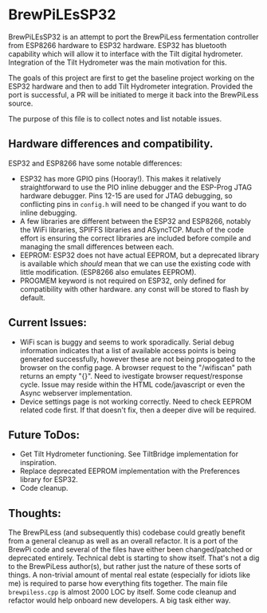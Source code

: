 # BrewPiLEsSP32

BrewPiLEsSP32 is an attempt to port the BrewPiLess fermentation controller from ESP8266 hardware to ESP32 hardware. ESP32 has bluetooth capability which will allow it to interface with the Tilt digital hydrometer. Integration of the Tilt Hydrometer was the main motivation for this.

The goals of this project are first to get the baseline project working on the ESP32 hardware and then to add Tilt Hydrometer integration.  Provided the port is successful, a PR will be initiated to merge it back into the BrewPiLess source. 

The purpose of this file is to collect notes and list notable issues.

## Hardware differences and compatibility.

ESP32 and ESP8266 have some notable differences:
 - ESP32 has more GPIO pins (Hooray!). This makes it relatively straightforward to use the PIO inline debugger and the ESP-Prog JTAG hardware debugger. Pins 12-15 are used for JTAG debugging, so conflicting pins in `config.h` will need to be changed if you want to do inline debugging.
 - A few libraries are different between the ESP32 and ESP8266, notably the WiFi libraries, SPIFFS libraries and ASyncTCP. Much of the code effort is ensuring the correct libraries are included before compile and managing the small differences between each.
 - EEPROM: ESP32 does not have actual EEPROM, but a deprecated library is available which *should* mean that we can use the existing code with little modification.  (ESP8266 also emulates EEPROM).
 - PROGMEM keyword is not required on ESP32, only defined for compatibility with other hardware. any const will be stored to flash by default. 

## Current Issues:
- WiFi scan is buggy and seems to work sporadically. Serial debug information indicates that a list of available access points is being generated successfully, however these are not being propogated to the browser on the config page. A browser request to the "/wifiscan" path returns an empty "{}".  Need to ivestigate browser request/response cycle. Issue may reside within the HTML code/javascript or even the Async webserver implementation.
- Device settings page is not working correctly. Need to check EEPROM related code first. If that doesn't fix, then a deeper dive will be required.

## Future ToDos:
- Get Tilt Hydrometer functioning. See TiltBridge implementation for inspiration.
- Replace deprecated EEPROM implementation with the Preferences library for ESP32.
- Code cleanup.

## Thoughts:
The BrewPiLess (and subsequently this) codebase could greatly benefit from a general cleanup as well as an overall refactor. It is a port of the BrewPi code and several of the files have either been changed/patched or deprecated entirely. Technical debt is starting to show itself. That's not a dig to the BrewPiLess author(s), but rather just the nature of these sorts of things. A non-trivial amount of mental real estate (especially for idiots like me) is required to parse how everything fits together. The main file `brewpiless.cpp` is almost 2000 LOC by itself. Some code cleanup and refactor would help onboard new developers. A big task either way.